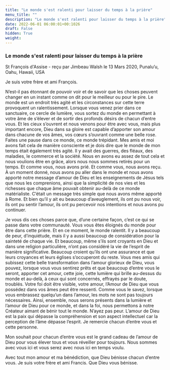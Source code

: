 ```yaml
---
title: "Le monde s'est ralenti pour laisser du temps à la prière"
menu_title: ""
description: "Le monde s'est ralenti pour laisser du temps à la prière"
date: 2022-06-01 06:00:01+00:1026
draft: False
hidden: True
weight:
---
```

### Le monde s'est ralenti pour laisser du temps à la prière

St François d'Assise - reçu par Jimbeau Walsh le 13 Mars 2020, Punalu’u, Oahu, Hawaii, USA

Je suis votre frère et ami François.

N’est-il pas étonnant de pouvoir voir et de savoir que les choses peuvent changer en un instant comme on dit pour le meilleur ou pour le pire. Le monde est un endroit très agité et les circonstances sur cette terre provoquent un ralentissement. Lorsque vous venez prier dans ce sanctuaire, ce cercle de lumière, vous sortez du monde en permettant à votre âme de s’élever et de sortir des profonds désirs de chacun d’entre vous. Et les cieux s’ouvrent et nous venons pour être avec vous, mais plus important encore, Dieu dans sa gloire est capable d’apporter son amour dans chacune de vos âmes, vos cœurs s’ouvrant comme une belle rose. Faites une pause dans ce monde, ce monde trépidant. Mes amis et moi avons fait cela de manière consciente et je dois dire que le monde de mon temps était également très agité. Il y avait des guerres, des fléaux, des maladies, le commerce et la société. Nous en avons eu assez de tout cela et nous voulions être en grâce, alors nous nous sommes retirés pour un temps. Et comme vous, nous avons prié. Et comme vous, nous avons reçu. À un moment donné, nous avons pu aller dans le monde et nous avons apporté notre message d’amour de Dieu et les enseignements de Jésus tels que nous les comprenions, ainsi que la simplicité de nos vies et les richesses que chaque âme pouvait obtenir au-delà de ce monde matérialiste. C’était un message très simple que nous avons même apporté à Rome. Et bien qu’il y ait eu beaucoup d’aveuglement, ils ont pu nous voir, ils ont pu sentir l’amour, ils ont pu percevoir nos intentions et nous avons pu continuer.

Je vous dis ces choses parce que, d’une certaine façon, c’est ce qui se passe dans votre communauté. Vous vous êtes éloignés du monde pour être dans cette prière. Et en ce moment, le monde ralentit. Il y a beaucoup de peur, d’inquiétude, mais il y a aussi beaucoup de considération pour la sainteté de chaque vie. Et beaucoup, même s’ils sont croyants en Dieu et dans une religion particulière, n’ont pas considéré la vie de l’esprit de manière significative. Beaucoup croient qu’ils ont une assurance et que leurs croyances et leurs églises s’occuperont du reste. Vous mes amis qui subissez cette belle transformation dans l’amour glorieux de Dieu, vous pouvez, lorsque vous vous sentirez prêts et que beaucoup d’entre vous le seront, apporter cet amour, cette joie, cette lumière qui brille au-dessus du monde et au-delà, à ceux qui sont concernés, effrayés par le doute, troublés. Votre foi doit être visible, votre amour, l’Amour de Dieu que vous possédez dans vos âmes peut être ressenti. Comme vous le savez, lorsque vous embrassez quelqu’un dans l’amour, les mots ne sont pas toujours nécessaires. Ainsi, ensemble, nous serons présents dans la lumière et l’amour de Dieu pour ce monde, et dans la foi, nous permettons à notre Créateur aimant de bénir tout le monde. N’ayez pas peur. L’amour de Dieu est la paix qui dépasse la compréhension et son aspect intellectuel car la perception de l’âme dépasse l’esprit. Je remercie chacun d’entre vous et cette personne.

Mon souhait pour chacun d’entre vous est le grand cadeau de l’amour de Dieu pour vous élever tous et vous réveiller pour toujours. Nous sommes avec vous ici et vous serez avec nous ici en temps voulu.

Avec tout mon amour et ma bénédiction, que Dieu bénisse chacun d’entre vous. Je suis votre frère et ami Francis. Que Dieu vous bénisse.
